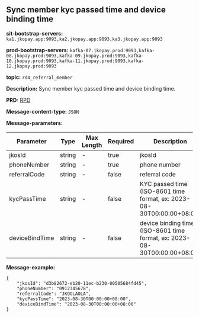 #
## Sync member kyc passed time and device binding time

**sit-bootstrap-servers:** `ka1.jkopay.app:9093,ka2.jkopay.app:9093,ka3.jkopay.app:9093`

**prod-bootstrap-servers:** `kafka-07.jkopay.prod:9093,kafka-08.jkopay.prod:9093,kafka-09.jkopay.prod:9093,kafka-10.jkopay.prod:9093,kafka-11.jkopay.prod:9093,kafka-12.jkopay.prod:9093`

**topic:** `rd4_referral_member`

**Description:** Sync member kyc passed time and device binding time.

**PRD:** [RPD](https://jkopay.atlassian.net/wiki/spaces/PM/pages/29687846)

**Message-content-type:** `JSON`

**Message-parameters:**

| Parameter      | Type   | Max Length | Required | Description                                                               |
|----------------|--------|------------|----------|---------------------------------------------------------------------------|
| jkosId         | string | -          | true     | jkosId                                                                    |
| phoneNumber    | string | -          | true     | phone number                                                              |
| referralCode   | string | -          | false    | referral code                                                              |
| kycPassTime    | string | -          | false    | KYC passed time (ISO-8601 time format, ex: 2023-08-30T00:00:00+08:00)     |
| deviceBindTime | string | -          | false    | device binding time (ISO-8601 time format, ex: 2023-08-30T00:00:00+08:00) |

**Message-example:**
```
{
    "jkosId": "d3b82672-eb20-11ec-b230-00505684fd45",
    "phoneNumber": "0912345678",
    "referralCode": "JKOOLAOLA",
    "kycPassTime": "2023-08-30T00:00:00+08:00",
    "deviceBindTime": "2023-08-30T00:00:00+08:00"
}

```